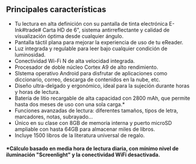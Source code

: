## Principales características

- Tu lectura en alta definición con su pantalla de tinta electrónica E-Ink#trade# Carta HD de 6", sistema antirreflectante y calidad de visualización óptima desde cualquier ángulo.
- Pantalla táctil plana para mejorar la experiencia de uso de tu eReader.
- Luz integrada y regulable para leer bajo cualquier condición de luminosidad.
- Conectividad Wi-Fi N de alta velocidad integrada.
- Procesador de doble núcleo Cortex A9 de alto rendimiento.
- SIstema operativo Android para disfrutar de aplicaciones como diccionario, correo, descarga de contenidos en la nube, etc.
- Diseño ultra-delgado y ergonómico, ideal para la sujeción durante horas y horas de lectura.
- Batería de litio recargable de alta capacidad con 2800 mAh, que permite hasta dos meses de uso con una sola carga.*
- Funciones avanzadas de lectura: diferentes tamaños, tipos de letra, marcadores, notas, subrayado...
- Único en su clase con 8GB de memoria interna y puerto microSD ampliable con hasta 64GB para almacenar miles de libros.
- Incluye 1500 libros de la literatura universal de regalo.

#### *Cálculo basado en media hora de lectura diaria, con mínimo nivel de iluminación "Screenlight" y la conectividad WiFi desactivada.
